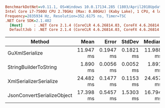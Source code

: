 ``` ini

BenchmarkDotNet=v0.11.1, OS=Windows 10.0.17134.285 (1803/April2018Update/Redstone4)
Intel Core i7-7500U CPU 2.70GHz (Max: 0.80GHz) (Kaby Lake), 1 CPU, 4 logical and 2 physical cores
Frequency=2835934 Hz, Resolution=352.6175 ns, Timer=TSC
.NET Core SDK=2.1.402
  [Host]     : .NET Core 2.1.4 (CoreCLR 4.6.26814.03, CoreFX 4.6.26814.02), 64bit RyuJIT
  DefaultJob : .NET Core 2.1.4 (CoreCLR 4.6.26814.03, CoreFX 4.6.26814.02), 64bit RyuJIT


```
|                     Method |      Mean |     Error |    StdDev |    Median | Scaled | ScaledSD |     Gen 0 |    Gen 1 |    Gen 2 | Allocated |
|--------------------------- |----------:|----------:|----------:|----------:|-------:|---------:|----------:|---------:|---------:|----------:|
|             GuXmlSerialize | 11.947 ms | 0.1947 ms | 0.1821 ms | 11.988 ms |   1.00 |     0.00 | 2171.8750 | 281.2500 | 281.2500 |   8.36 MB |
|      StringBuilderToString |  1.890 ms | 0.0056 ms | 0.0052 ms |  1.891 ms |   0.16 |     0.00 |  197.2656 | 197.2656 | 197.2656 |   4.56 MB |
|     XmlSerializerSerialize | 24.482 ms | 0.1477 ms | 0.1153 ms | 24.457 ms |   2.05 |     0.03 | 1437.5000 | 750.0000 | 218.7500 |  11.42 MB |
| JsonConvertSerializeObject | 17.398 ms | 0.5457 ms | 1.5303 ms | 16.794 ms |   1.46 |     0.13 |  562.5000 | 281.2500 |        - |   4.55 MB |
